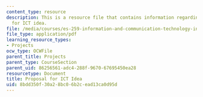 ```yaml
---
content_type: resource
description: This is a resource file that contains information regarding proposal
  for ICT idea.
file: /media/courses/es-259-information-and-communication-technology-in-africa-spring-2006/8bdd350f30a28bc06b2cead13ca0d95d_MITES_259S06_gul_2.pdf
file_type: application/pdf
learning_resource_types:
- Projects
ocw_type: OCWFile
parent_title: Projects
parent_type: CourseSection
parent_uid: 86256561-adc4-288f-9670-67695450ea28
resourcetype: Document
title: Proposal for ICT Idea
uid: 8bdd350f-30a2-8bc0-6b2c-ead13ca0d95d
---
```

